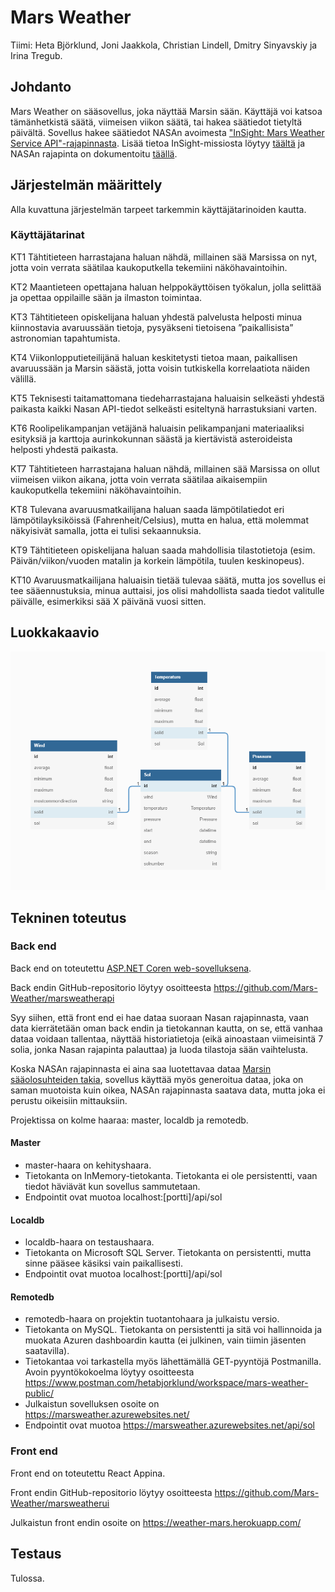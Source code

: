 # Mars Weather

Tiimi: Heta Björklund, Joni Jaakkola, Christian Lindell, Dmitry Sinyavskiy ja Irina Tregub.

## Johdanto

Mars Weather on sääsovellus, joka näyttää Marsin sään. Käyttäjä voi katsoa tämänhetkistä säätä, viimeisen viikon säätä, tai hakea säätiedot tietyltä päivältä. Sovellus hakee säätiedot NASAn avoimesta ["InSight: Mars Weather Service API"-rajapinnasta](api.nasa.gov/insight_weather). Lisää tietoa InSight-missiosta löytyy [täältä](https://mars.nasa.gov/insight/weather/) ja NASAn rajapinta on dokumentoitu [täällä](https://api.nasa.gov/assets/insight/InSight%20Weather%20API%20Documentation.pdf).

## Järjestelmän määrittely

Alla kuvattuna järjestelmän tarpeet tarkemmin käyttäjätarinoiden kautta.

### Käyttäjätarinat

KT1 Tähtitieteen harrastajana haluan nähdä, millainen sää Marsissa on nyt, jotta voin verrata säätilaa kaukoputkella tekemiini näköhavaintoihin. 

KT2 Maantieteen opettajana haluan helppokäyttöisen työkalun, jolla selittää ja opettaa oppilaille sään ja ilmaston toimintaa. 

KT3 Tähtitieteen opiskelijana haluan yhdestä palvelusta helposti minua kiinnostavia avaruussään tietoja, pysyäkseni tietoisena ”paikallisista” astronomian tapahtumista. 

KT4 Viikonlopputieteilijänä haluan keskitetysti tietoa maan, paikallisen avaruussään ja Marsin säästä, jotta voisin tutkiskella korrelaatiota näiden välillä. 

KT5 Teknisesti taitamattomana tiedeharrastajana haluaisin selkeästi yhdestä paikasta kaikki Nasan API-tiedot selkeästi esiteltynä harrastuksiani varten. 

KT6 Roolipelikampanjan vetäjänä haluaisin pelikampanjani materiaaliksi esityksiä ja karttoja aurinkokunnan säästä ja kiertävistä asteroideista helposti yhdestä paikasta. 

KT7 Tähtitieteen harrastajana haluan nähdä, millainen sää Marsissa on ollut viimeisen viikon aikana, jotta voin verrata säätilaa aikaisempiin kaukoputkella tekemiini näköhavaintoihin. 

KT8 Tulevana avaruusmatkailijana haluan saada lämpötilatiedot eri lämpötilayksiköissä (Fahrenheit/Celsius), mutta en halua, että molemmat näkyisivät samalla, jotta ei tulisi sekaannuksia.  

KT9 Tähtitieteen opiskelijana haluan saada mahdollisia tilastotietoja (esim. Päivän/viikon/vuoden matalin ja korkein lämpötila, tuulen keskinopeus).

KT10 Avaruusmatkailijana haluaisin tietää tulevaa säätä, mutta jos sovellus ei tee sääennustuksia, minua auttaisi, jos olisi mahdollista saada tiedot valitulle päivälle, esimerkiksi sää X päivänä vuosi sitten.

## Luokkakaavio

![Luokkakaavio](./assets/classdiagram.png)

## Tekninen toteutus

### Back end

Back end on toteutettu [ASP.NET Coren web-sovelluksena](https://docs.microsoft.com/en-us/aspnet/core/tutorials/first-web-api?view=aspnetcore-6.0&tabs=visual-studio-code).

Back endin GitHub-repositorio löytyy osoitteesta https://github.com/Mars-Weather/marsweatherapi

Syy siihen, että front end ei hae dataa suoraan Nasan rajapinnasta, vaan data kierrätetään oman back endin ja tietokannan kautta, on se, että vanhaa dataa voidaan tallentaa, näyttää historiatietoja (eikä ainoastaan viimeisintä 7 solia, jonka Nasan rajapinta palauttaa) ja luoda tilastoja sään vaihtelusta.

Koska NASAn rajapinnasta ei aina saa luotettavaa dataa [Marsin sääolosuhteiden takia](https://mars.nasa.gov/news/8858/insight-is-meeting-the-challenge-of-winter-on-dusty-mars/?site=insight), sovellus käyttää myös generoitua dataa, joka on saman muotoista kuin oikea, NASAn rajapinnasta saatava data, mutta joka ei perustu oikeisiin mittauksiin.

Projektissa on kolme haaraa: master, localdb ja remotedb.

#### Master
- master-haara on kehityshaara.
- Tietokanta on InMemory-tietokanta. Tietokanta ei ole persistentti, vaan tiedot häviävät kun sovellus sammutetaan.
- Endpointit ovat muotoa localhost:[portti]/api/sol

#### Localdb
- localdb-haara on testaushaara.
- Tietokanta on Microsoft SQL Server. Tietokanta on persistentti, mutta sinne pääsee käsiksi vain paikallisesti.
- Endpointit ovat muotoa localhost:[portti]/api/sol

#### Remotedb
- remotedb-haara on projektin tuotantohaara ja julkaistu versio.
- Tietokanta on MySQL. Tietokanta on persistentti ja sitä voi hallinnoida ja muokata Azuren dashboardin kautta (ei julkinen, vain tiimin jäsenten saatavilla).
- Tietokantaa voi tarkastella myös lähettämällä GET-pyyntöjä Postmanilla. Avoin pyyntökokoelma löytyy osoitteesta https://www.postman.com/hetabjorklund/workspace/mars-weather-public/
- Julkaistun sovelluksen osoite on https://marsweather.azurewebsites.net/
- Endpointit ovat muotoa https://marsweather.azurewebsites.net/api/sol

### Front end

Front end on toteutettu React Appina. 

Front endin GitHub-repositorio löytyy osoitteesta https://github.com/Mars-Weather/marsweatherui

Julkaistun front endin osoite on https://weather-mars.herokuapp.com/

## Testaus

Tulossa.





